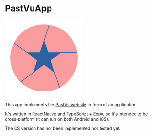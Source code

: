 # PastVuApp

![A blue star in a pink circle](img/logo.png)

This app implements the [PastVu website](https://pastvu.com/) in form of an
application. 

It's written in ReactNative and TypeScript + Expo, so it's intended to be
cross-platform (it can run on both Android and iOS).

The OS version has not been implemented nor tested yet.
